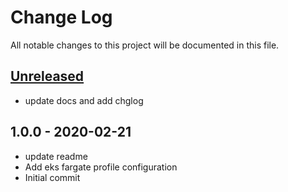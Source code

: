 # Change Log

All notable changes to this project will be documented in this file.

<a name="unreleased"></a>
## [Unreleased]

- update docs and add chglog


<a name="1.0.0"></a>
## 1.0.0 - 2020-02-21

- update readme
- Add eks fargate profile configuration
- Initial commit


[Unreleased]: https://github.com/umotif-public/terraform-aws-eks-fargate-profile/compare/1.0.0...HEAD

